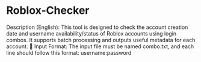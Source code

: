 # Roblox-Checker
Description (English): This tool is designed to check the account creation date and username availability/status of Roblox accounts using login combos. It supports batch processing and outputs useful metadata for each account.  🔹 Input Format: The input file must be named combo.txt, and each line should follow this format: username:password
